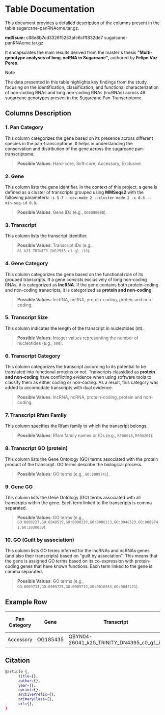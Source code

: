 # Table Documentation

This document provides a detailed description of the columns present in the table sugarcane-panRNAome.tar.gz.

**md5sum:** c88e8b7cd3326f5253afc6cfff832de7  sugarcane-panRNAome.tar.gz

It encapsulates the main results derived from the master's thesis **"Multi-genotype analyses of long-ncRNA in Sugarcane"**, authored by **Felipe Vaz Peres**. 

>[!NOTE]
>The data presented in this table highlights key findings from the study, focusing on the identification, classification, and functional characterization of non-coding RNAs and long non-coding RNAs (lncRNAs) across 48 sugarcane genotypes present in the Sugarcane Pan-Transcriptome.

## Columns Description

### 1. **Pan Category**
This column categorizes the gene based on its presence across different species in the pan-transcriptome. It helps in understanding the conservation and distribution of the gene across the sugarcane pan-transcriptome. 
>**Possible Values**: Hard-core, Soft-core, Accessory, Exclusive.

### 2. **Gene**
This column lists the gene identifier. In the context of this project, a gene is defined as a cluster of transcripts grouped using **MMSeqs2** with the following parameters: `-s 5.7 --cov-mode 2 --cluster-mode 2 -c 0.8 --min-seq-id 0.8`.
>**Possible Values**: Gene IDs (e.g., `OG0000000`).

### 3. **Transcript**
This column lists the transcript identifier.
>**Possible Values**: Transcript IDs (e.g., `B1_k25_TRINITY_DN12555_c1_g1_i10`).

### 4. **Gene Category**
This column categorizes the gene based on the functional role of its grouped transcripts. If a gene consists exclusively of long non-coding RNAs, it is categorized as **lncRNA**. If the gene contains both protein-coding and non-coding transcripts, it is categorized as **protein and non-coding**. 
>**Possible Values**: lncRNA, ncRNA, protein-coding, protein and non-coding.

### 5. **Transcript Size**
This column indicates the length of the transcript in nucleotides (nt).
>**Possible Values**: Integer values representing the number of nucleotides (e.g., `500`).

### 6. **Transcript Category**
This column categorizes the transcript according to its potential to be translated into functional proteins or not. Transcripts classidied as **protein and non-coding** have conflicting evidence when using software tools to classify them as either coding or non-coding. As a result, this category was added to accomodate transcripts with dual evidence. 
>**Possible Values**: lncRNA, ncRNA, protein-coding, protein and non-coding.

### 7. **Transcript Rfam Family**
This column specifies the Rfam family to which the transcript belongs. 
>**Possible Values**: Rfam family names or IDs (e.g., `RF00645`, `RF00201`).

### 8. **Transcript GO (protein)**
This column lists the Gene Ontology (GO) terms associated with the protein product of the transcript. GO terms describe the biological process.
>**Possible Values**: GO terms (e.g., `GO:0009741`).

### 9. **Gene GO**
This column lists the Gene Ontology (GO) terms associated with all transcripts within the gene. Each term linked to the transcripts is comma separated. 
>**Possible Values**: GO terms (e.g., `GO:0090227,GO:0048519,GO:0090229,GO:0080113,GO:0048523,GO:0009741,GO:2000030`).

### 10. **GO (Guilt by association)**
This column lists GO terms inferred for the lncRNAs and ncRNAs genes (and also their transcripts) based on "guilt by association". This means that the gene is assigned GO terms based on its co-expression with protein-coding genes that have known functions. Each term linked to the gene is comma separated.
>**Possible Values**: GO terms (e.g., `GO:0009733,GO:0009725,GO:0009719,GO:0010033,GO:0042221`).

## Example Row

| Pan Category | Gene     | Transcript       | Gene Category | Transcript Size | Transcript Category | Transcript Rfam Family | Transcript GO (protein) | Gene GO                | GO (Guilt by association) |
|--------------|----------|------------------|---------------|-----------------|---------------------|-------------------------|-------------------------|-------------------------|---------------------------|
| Accessory         | OG185435  | QBYN04-26041_k25_TRINITY_DN4395_c0_g1_i1  | lncRNA | 610.0            | lncRNA                | RF00206                |    |   | GO:0006952,GO:0050896,GO:0006950,GO:0016145,GO:0019759,GO:0019762,GO:0006388,GO:0050898,GO:0080028,GO:0000394,GO:0010043,GO:0009820,GO:0016560,GO:0044273,GO:0006605,GO:0016143,GO:0019757,GO:0019760,GO:1901658,GO:0006625,GO:0016558,GO:0072662,GO:0072663,GO:0008150,GO:0072594,GO:0015919,GO:0043574,GO:0033365,GO:0045039,GO:0007007,GO:0051204,GO:0090151,GO:0007006,GO:0044743,GO:0007031,GO:0010038,GO:0051205,GO:1901136,GO:0043207,GO:0051707,GO:0006626,GO:0065002,GO:0044419,GO:0009607,GO:0070585,GO:0072655,GO:0071806    |

## Citation

```bash
@article {,
      title={}, 
      author={},
      year={},
      eprint={},
      archivePrefix={},
      primaryClass={},
      url={}, 
}
```
